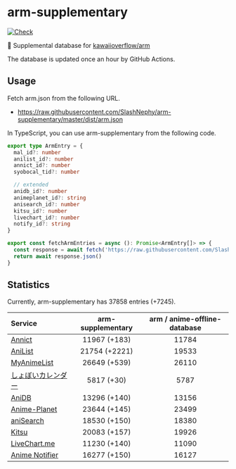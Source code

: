 # arm-supplementary

[![Check](https://github.com/SlashNephy/arm-supplementary/actions/workflows/check-node.yml/badge.svg)](https://github.com/SlashNephy/arm-supplementary/actions/workflows/check-node.yml)

💊 Supplemental database for [kawaiioverflow/arm](https://github.com/kawaiioverflow/arm)

The database is updated once an hour by GitHub Actions.

## Usage

Fetch arm.json from the following URL.

- https://raw.githubusercontent.com/SlashNephy/arm-supplementary/master/dist/arm.json

In TypeScript, you can use arm-supplementary from the following code.

```TypeScript
export type ArmEntry = {
  mal_id?: number
  anilist_id?: number
  annict_id?: number
  syobocal_tid?: number

  // extended
  anidb_id?: number
  animeplanet_id?: string
  anisearch_id?: number
  kitsu_id?: number
  livechart_id?: number
  notify_id?: string
}

export const fetchArmEntries = async (): Promise<ArmEntry[]> => {
  const response = await fetch('https://raw.githubusercontent.com/SlashNephy/arm-supplementary/master/dist/arm.json')
  return await response.json()
}
```

## Statistics

Currently, arm-supplementary has 37858 entries (+7245).

| Service                                     | arm-supplementary | arm / anime-offline-database |
| :------------------------------------------ | :---------------: | :--------------------------: |
| [Annict](https://annict.com)                |   11967 (+183)    |            11784             |
| [AniList](https://anilist.co)               |   21754 (+2221)   |            19533             |
| [MyAnimeList](https://myanimelist.net)      |   26649 (+539)    |            26110             |
| [しょぼいカレンダー](https://cal.syoboi.jp) |    5817 (+30)     |             5787             |
| [AniDB](https://anidb.net)                  |   13296 (+140)    |            13156             |
| [Anime-Planet](https://anime-planet.com)    |   23644 (+145)    |            23499             |
| [aniSearch](https://anisearch.com)          |   18530 (+150)    |            18380             |
| [Kitsu](https://kitsu.io)                   |   20083 (+157)    |            19926             |
| [LiveChart.me](https://livechart.me)        |   11230 (+140)    |            11090             |
| [Anime Notifier](https://notify.moe)        |   16277 (+150)    |            16127             |
